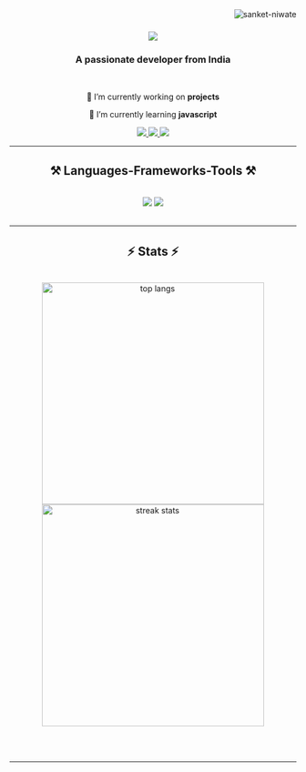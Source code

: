 <img align="right" src="https://komarev.com/ghpvc/?username=sanket-niwate&label=Profile%20views&color=0e75b6&style=flat" alt="sanket-niwate" />

<h1 align="center">
    <img src="https://readme-typing-svg.herokuapp.com/?font=Righteous&size=35&center=true&vCenter=true&width=500&height=70&duration=4000&lines=Hi+There!+👋;+I'm+Sanket+Niwate!;" />
</h1>

<h3 align="center">A passionate developer from India</h3>

<br/>

<div align="center">
 
 🔭 I’m currently working on **projects**
 
 🌱 I’m currently learning **javascript**



 </div>
 
<div align="center"> 
  <a href="mailto:sanketnivate2k18@gmail.com">
    <img src="https://img.shields.io/badge/Gmail-333333?style=for-the-badge&logo=gmail&logoColor=red" />
  </a>
  <a href="https://www.linkedin.com/in/sanket-niwate-983626260/" target="_blank">
    <img src="https://img.shields.io/badge/LinkedIn-0077B5?style=for-the-badge&logo=linkedin&logoColor=white" target="_blank" />
  </a>
  <a href="https://sanketniwate.netlify.app/" target="_blank">
     <img src="https://img.shields.io/badge/Portfolio-FF5722?style=for-the-badge&logo=todoist&logoColor=white" target="_blank" /> <!-- sqlite, safari, google-chrome are other good icon options -->
  </a>
</div>

 <hr/>
 
<h2 align="center">⚒️ Languages-Frameworks-Tools ⚒️</h2>
<br/>
<div align="center">
    <img src="https://skillicons.dev/icons?i=html,css,bootstrap,vscode,github" />
    <img src="https://skillicons.dev/icons?i=nodejs,javascript,express,mongodb,java,mysql,php" /><br>
</div>

<br/>


<hr/>

<h2 align="center">⚡ Stats ⚡</h2>
<br>
<div align=center>
 <img width=390 src="https://github-readme-stats.vercel.app/api/top-langs?username=sanket-niwate&langs_count=8&layout=compact&theme=react&border_radius=10&size_weight=0.5&count_weight=0.5" alt="top langs" />

 <img width=390 src="https://github-readme-streak-stats-salesp07.vercel.app/?user=sanket-niwate&count_private=true&theme=react&border_radius=10" alt="streak stats"/>


  <br/>
</div>

<br/><br/>

<hr/>

<br/>


















